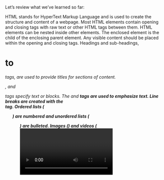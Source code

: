 Let’s review what we’ve learned so far:

HTML stands for HyperText Markup Language and is used to create the structure and content of a webpage.
Most HTML elements contain opening and closing tags with raw text or other HTML tags between them.
HTML elements can be nested inside other elements. The enclosed element is the child of the enclosing parent element.
Any visible content should be placed within the opening and closing <body> tags.
Headings and sub-headings, <h1> to <h6> tags, are used to provide titles for sections of content.
<p>, <span> and <div> tags specify text or blocks.
The <em> and <strong> tags are used to emphasize text.
Line breaks are created with the <br> tag.
Ordered lists (<ol>) are numbered and unordered lists (<ul>) are bulleted.
Images (<img>) and videos (<video>) can be added by linking to an existing source.
Here are a few more resources to add to your toolkit:

Codecademy Docs: HTML
Codecademy Workspaces: HTML
Make sure to bookmark these links so you have them at our disposal.

In the next lesson, we’ll take the content that you’ve added to this website and transform it into an HTML document that’s ready to go on the web.


